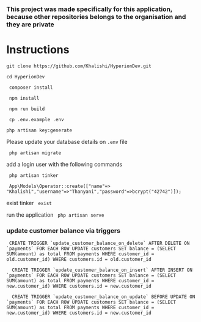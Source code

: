 ### This project was made specifically for this application, because other repositories belongs to the organisation and they are private



# Instructions

```git clone https://github.com/Khalishi/HyperionDev.git```

```cd HyperionDev```

``` composer install```

``` npm install```

``` npm run build```

``` cp .env.example .env```

```php artisan key:generate```

Please update your database details on ```.env``` file

``` php artisan migrate```

add a login user with the following commands

``` php artisan tinker```

``` App\Models\Operator::create(["name"=> "Khalishi","username"=>"Thanyani","password"=>bcrypt("42742")]);```

exist tinker  ``` exist```

run the application  ``` php artisan serve```


### update customer balance via triggers

``` CREATE TRIGGER `update_customer_balance_on_delete` AFTER DELETE ON `payments`
FOR EACH ROW UPDATE customers SET balance = (SELECT SUM(amount) as total FROM payments WHERE customer_id = old.customer_id) WHERE customers.id = old.customer_id```

```  CREATE TRIGGER `update_customer_balance_on_insert` AFTER INSERT ON `payments`
FOR EACH ROW UPDATE customers SET balance = (SELECT SUM(amount) as total FROM payments WHERE customer_id = new.customer_id) WHERE customers.id = new.customer_id```

```  CREATE TRIGGER `update_customer_balance_on_update` BEFORE UPDATE ON `payments`
FOR EACH ROW UPDATE customers SET balance = (SELECT SUM(amount) as total FROM payments WHERE customer_id = new.customer_id) WHERE customers.id = new.customer_id```
